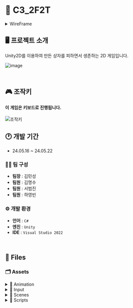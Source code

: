 # 🚀 C3_2F2T
<details>
 
<summary>WireFrame</summary>
 
![와이어프레임](https://github.com/Minssuy99/BoxRain_Public/assets/101568505/1e41bb48-73bc-45fa-99a1-65e0809cd3f7)

</details>

## 🖥️ 프로젝트 소개
Unity2D를 이용하여 만든 상자를 피하면서 생존하는 2D 게임입니다.

![image](https://github.com/Minssuy99/BoxRain_Public/assets/101568505/90d999c0-fc18-4eaf-a18f-091afd016401)


</br>

## 🎮 조작키
#### 이 게임은 키보드로 진행됩니다.
 
![조작키](https://github.com/Minssuy99/BoxRain_Public/assets/101568505/fad0d2a1-4e71-4f23-b9a3-0803d89445d2)



## 🕐 개발 기간
* 24.05.16 ~ 24.05.22

### 👨‍💻 팀 구성
 - **팀장** : 김민성
 - **팀원** : 김명수
 - **팀원** : 서범진
 - **팀원** : 하영빈

### ⚙️ 개발 환경
- **언어** : `C#`
- **엔진** : `Unity`
- **IDE** : `Visual Studio 2022`

</br>


## 📝 Files
### 🗂 Assets

<details>
<summary> 📁 Animation</summary>
 
  * 🏃‍♀️ ___Box_Break.anim___
  * 🏃‍♀️ ___Player.controller___
  * 🏃‍♀️ ___Player_Idle.anim___
  * 🏃‍♀️ ___Player_Jump.anim___
  * 🏃‍♀️ ___Player_Run.anim___
  * 🏃‍♀️ ___RainBox.controller___
  * 🏃‍♀️ ___ShotBox.controller___
 </details>
 
<details>
<summary>📁 Input</summary>
 
  * 🕹 ___Top Down Controller2D.inputactions___
  </details>
  
<details>
<summary>📁 Scenes</summary>
 
  * ⚙️ ___Jin_MainScene.unity___
  * ⚙️ ___Jin_StartScene.unity___
  </details>
 
<details>
<summary>📁 Scripts</summary>

 </br>

 <details open>
  <summary>📂 Behaviors</summary>

* 📄 ___BigBox.cs___
* 📄 ___Rain.cs___
* 📄 ___ShotBox.cs___
* 📄 ___TopDownMovement.cs___
</details>

 <details open>
  <summary>📂 Controllers</summary>
  
* 📄 ___CAnimationHandler.cs___
* 📄 ___GameManager.cs___
* 📄 ___PlayerInputController.cs___
* 📄 ___SoundManager.cs___
* 📄 ___TopDownController.cs___
</details>

 <details open>
  <summary>📂 SaveData</summary>
  
* 📄 ___SaveData.cs___
* 📄 ___SaveSystem.cs___
</details>

 <details open>
  <summary>📂 UI</summary>
  
* 📄 ___PauseMenu.cs___
* 📄 ___PlayerScore.cs___
* 📄 ___StartButton.cs___
</details>




## ✔ 기능 구현
### 📦 Behaviors

<details>
<summary>💻 Scripts</summary>

</br>

📑 <a href="https://github.com/Minssuy99/BoxRain_Public/blob/main/Assets/Scripts/Behaviors/BigBox.cs" target="_blank">BigBox.cs</a>
  
📑 <a href="https://github.com/Minssuy99/BoxRain_Public/blob/main/Assets/Scripts/Behaviors/Rain.cs" target="_blank">Rain.cs</a>

📑 <a href="https://github.com/Minssuy99/BoxRain_Public/blob/main/Assets/Scripts/Behaviors/ShotBox.cs" target="_blank">ShotBox.cs</a>

📑 <a href="https://github.com/Minssuy99/BoxRain_Public/blob/main/Assets/Scripts/Behaviors/TopDownMovement.cs" target="_blank">TopDownMovement.cs</a>

 
</details>
</br>

### 📦 Controllers

<details>
<summary>💻 Scripts</summary>

</br>

📑 <a href="https://github.com/Minssuy99/BoxRain_Public/blob/main/Assets/Scripts/Controllers/CAnimationHandler.cs" target="_blank">CAnimationHandler.cs</a>
  
📑 <a href="https://github.com/Minssuy99/BoxRain_Public/blob/main/Assets/Scripts/Controllers/GameManager.cs" target="_blank">GameManager.cs</a>

📑 <a href="https://github.com/Minssuy99/BoxRain_Public/blob/main/Assets/Scripts/Controllers/PlayerInputController.cs" target="_blank">PlayerInputController.cs</a>

📑 <a href="https://github.com/Minssuy99/BoxRain_Public/blob/main/Assets/Scripts/Controllers/SoundManager.cs" target="_blank">SoundManager.cs</a>

📑 <a href="https://github.com/Minssuy99/BoxRain_Public/blob/main/Assets/Scripts/Controllers/TopDownController.cs" target="_blank">TopDownController.cs</a>

 
</details>
</br>

### 📦 SaveData

<details>
<summary>💻 Scripts</summary>

</br>

📑 <a href="https://github.com/Minssuy99/BoxRain_Public/blob/main/Assets/Scripts/SaveData/SaveData.cs" target="_blank">SaveData.cs</a>
  
📑 <a href="https://github.com/Minssuy99/BoxRain_Public/blob/main/Assets/Scripts/SaveData/SaveSystem.cs" target="_blank">SaveSystem.cs</a>


 
</details>
</br>

### 📦 UI

<details>
<summary>💻 Scripts</summary>

</br>

📑 <a href="https://github.com/Minssuy99/BoxRain_Public/blob/main/Assets/Scripts/UI/PauseMenu.cs" target="_blank">PauseMenu.cs</a>
  
📑 <a href="https://github.com/Minssuy99/BoxRain_Public/blob/main/Assets/Scripts/UI/PlayersScore.cs" target="_blank">PlayersScore.cs</a>

📑 <a href="https://github.com/Minssuy99/BoxRain_Public/blob/main/Assets/Scripts/UI/StartButton.cs" target="_blank">StartButton.cs</a>


</details>
</br>


